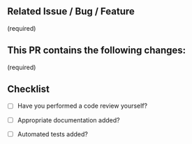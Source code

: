 ## Related Issue / Bug / Feature
(required)

## This PR contains the following changes:
(required)

## Checklist
- [ ] Have you performed a code review yourself?
- [ ] Appropriate documentation added?
- [ ] Automated tests added?

